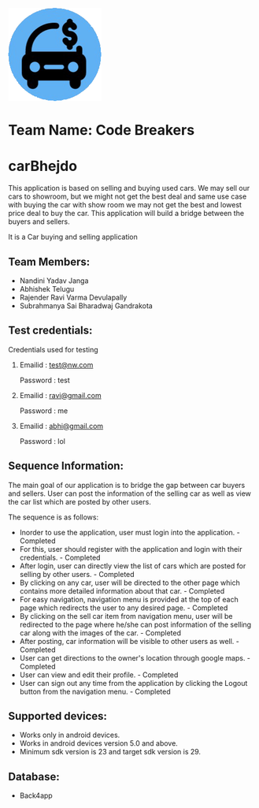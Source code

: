 ![](logo.png)


# Team Name: Code Breakers

# carBhejdo
This application is based on selling and buying used cars. We may sell our cars to showroom, but we might not get the best deal and same use case with buying the car with show room we may not get the best and lowest price deal to buy the car. This application will build a bridge between the buyers and sellers.

It is a Car buying and selling application

## Team Members: 
*	Nandini Yadav Janga
* Abhishek Telugu
* Rajender Ravi Varma Devulapally
* Subrahmanya Sai Bharadwaj Gandrakota

## Test credentials:

  Credentials used for testing
1. Emailid : test@nw.com
   
   Password : test

2. Emailid : ravi@gmail.com
   
   Password : me
   
3. Emailid : abhi@gmail.com   
   
   Password : lol
   
## Sequence Information:

The main goal of our application is to bridge the gap between car buyers and sellers. User can post the information of the selling car as well as view the car list which are posted by other users.

The sequence is as follows:
* Inorder to use the application, user must login into the application. - Completed 
* For this, user should register with the application and login with their credentials. - Completed
* After login, user can directly view the list of cars which are posted for selling by other users. - Completed
* By clicking on any car, user will be directed to the other page which contains more detailed information about that car. - Completed
* For easy navigation, navigation menu is provided at the top of each page which redirects the user to any desired page. - Completed
* By clicking on the sell car item from navigation menu, user will be redirected to the page where he/she can post information of the     selling car along with the images of the car. - Completed
* After posting, car information will be visible to other users as well. - Completed
* User can get directions to the owner's location through google maps. - Completed
* User can view and edit their profile. - Completed
* User can sign out any time from the application by clicking the Logout button from the navigation menu. - Completed

## Supported devices:

* Works only in android devices.
* Works in android devices version 5.0 and above.
* Minimum sdk version is 23 and target sdk version is 29.

## Database:

* Back4app
